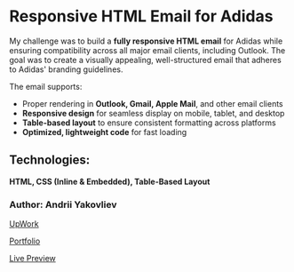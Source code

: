 # Responsive HTML Email for Adidas  

My challenge was to build a **fully responsive HTML email** for Adidas while ensuring compatibility across all major email clients, including Outlook. The goal was to create a visually appealing, well-structured email that adheres to Adidas' branding guidelines.  

The email supports:  

- Proper rendering in **Outlook, Gmail, Apple Mail**, and other email clients  
- **Responsive design** for seamless display on mobile, tablet, and desktop  
- **Table-based layout** to ensure consistent formatting across platforms  
- **Optimized, lightweight code** for fast loading  

## Technologies:  
**HTML, CSS (Inline & Embedded), Table-Based Layout**  

### Author: Andrii Yakovliev  
[UpWork](https://www.upwork.com/freelancers/~01a75a9a5d09ef15a6)  

[Portfolio](https://andreiyakovliev.github.io/portfolio)  

[Live Preview](https://andreiyakovliev.github.io/adidas-emailify)  
